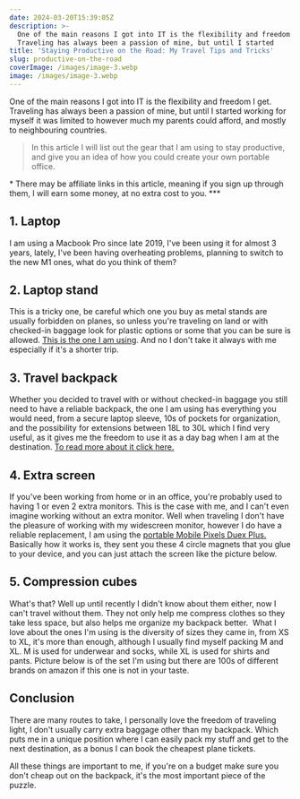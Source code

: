 ```yaml
---
date: 2024-03-20T15:39:05Z
description: >-
  One of the main reasons I got into IT is the flexibility and freedom I get.
  Traveling has always been a passion of mine, but until I started 
title: 'Staying Productive on the Road: My Travel Tips and Tricks'
slug: productive-on-the-road
coverImage: /images/image-3.webp
image: /images/image-3.webp
---
```

One of the main reasons I got into IT is the flexibility and freedom I get. Traveling has always been a passion of mine, but until I started working for myself it was limited to however much my parents could afford, and mostly to neighbouring countries. ⁠

> ⁠In this article I will list out the gear that I am using to stay productive, and give you an idea of how you could create your own portable office.

*⁠*\* There may be affiliate links in this article, meaning if you sign up through them, I will earn some money, at no extra cost to you. \*\*\*

## **⁠1. Laptop**

I am using a Macbook Pro since late 2019, I've been using it for almost 3 years, lately, I've been having overheating problems, planning to switch to the new M1 ones, what do you think of them?

## **2\. Laptop stand**

This is a tricky one, be careful which one you buy as metal stands are usually forbidden on planes, so unless you're traveling on land or with checked-in baggage look for plastic options or some that you can be sure is allowed. [This is the one I am using](https://amzn.to/3M6ibir). And no I don't take it always with me especially if it's a shorter trip.

## **3\. Travel backpack**

Whether you decided to travel with or without checked-in baggage you still need to have a reliable backpack, the one I am using has everything you would need, from a secure laptop sleeve, 10s of pockets for organization, and the possibility for extensions between 18L to 30L which I find very useful, as it gives me the freedom to use  it as a day bag when I am at the destination. [To read more about it click here.](https://litetravel.co/products/expandable-backpack?aff=25)

## **4\. Extra screen**

If you've been working from home or in an office, you're probably used to having 1 or even 2 extra monitors. This is the case with me, and I can't even imagine working without an extra monitor. Well when traveling I don't have the pleasure of working with my widescreen monitor, however I do have a reliable replacement, I am using the [portable Mobile Pixels Duex Plus.](https://amzn.to/3Mc7fQq) ⁠ ⁠Basically how it works is, they sent you these 4 circle magnets that you glue to your device, and you can just attach the screen like the picture below.

## **5\. Compression cubes**

What's that? Well up until recently I didn't know about them either, now I can't travel without them. They not only help me compress clothes so they take less space, but also helps me organize my backpack better. ⁠ ⁠What I love about the ones I'm using is the diversity of sizes they came in, from XS to XL, it's more than enough, although I usually find myself packing M and XL. M is used for underwear and socks, while XL is used for shirts and pants. Picture below is of the set I'm using but there are 100s of different brands on amazon if this one is not in your taste. 


## Conclusion

There are many routes to take, I personally love the freedom of traveling light, I don't usually carry extra baggage other than my backpack. Which puts me in a unique position where I can easily pack my stuff and get to the next destination, as a bonus I can book the cheapest plane tickets.

All these things are important to me, if you're on a budget make sure you don't cheap out on the backpack, it's the most important piece of the puzzle.